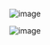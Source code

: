 ![image](https://github.com/companyakis/svelte2024/assets/77589867/6f79faa6-dde2-4106-9b12-1107cdcd132c)

![image](https://github.com/companyakis/svelte2024/assets/77589867/6d36b5b3-7070-4fb2-b6d3-bad3ff8a4a25)

